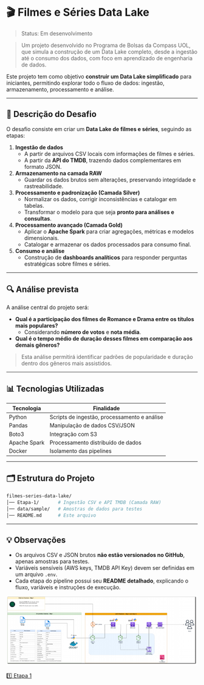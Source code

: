 # 🎬 Filmes e Séries Data Lake
>   Status: Em desenvolvimento

> Um projeto desenvolvido no Programa de Bolsas da Compass UOL, que simula a construção de um Data Lake completo, desde a ingestão até o consumo dos dados, com foco em aprendizado de engenharia de dados.
> 

Este projeto tem como objetivo **construir um Data Lake simplificado** para iniciantes, permitindo explorar todo o fluxo de dados: ingestão, armazenamento, processamento e análise.

---

## 📝 Descrição do Desafio

O desafio consiste em criar um **Data Lake de filmes e séries**, seguindo as etapas:

1. **Ingestão de dados**
    - A partir de arquivos CSV locais com informações de filmes e séries.
    - A partir da **API do TMDB**, trazendo dados complementares em formato JSON.
2. **Armazenamento na camada RAW**
    - Guardar os dados brutos sem alterações, preservando integridade e rastreabilidade.
3. **Processamento e padronização (Camada Silver)**
    - Normalizar os dados, corrigir inconsistências e catalogar em tabelas.
    - Transformar o modelo para que seja **pronto para análises e consultas**.
4. **Processamento avançado (Camada Gold)**
    - Aplicar o **Apache Spark** para criar agregações, métricas e modelos dimensionais.
    - Catalogar e armazenar os dados processados para consumo final.
5. **Consumo e análise**
    - Construção de **dashboards analíticos** para responder perguntas estratégicas sobre filmes e séries.

---

## 🔍 Análise prevista

A análise central do projeto será:

- **Qual é a participação dos filmes de Romance e Drama entre os títulos mais populares?**
    - Considerando **número de votos** e **nota média**.
- **Qual é o tempo médio de duração desses filmes em comparação aos demais gêneros?**

> Esta análise permitirá identificar padrões de popularidade e duração dentro dos gêneros mais assistidos.
> 

---

## 📊 Tecnologias Utilizadas

| Tecnologia | Finalidade |
| --- | --- |
| Python | Scripts de ingestão, processamento e análise |
| Pandas | Manipulação de dados CSV/JSON |
| Boto3 | Integração com S3 |
| Apache Spark | Processamento distribuído de dados |
| Docker | Isolamento das pipelines |

---

## 🗂 Estrutura do Projeto

```bash
filmes-series-data-lake/
│── Etapa-1/       # Ingestão CSV e API TMDB (Camada RAW)
│── data/sample/   # Amostras de dados para testes
│── README.md      # Este arquivo

```

---

## 💡 Observações

- Os arquivos CSV e JSON brutos **não estão versionados no GitHub**, apenas amostras para testes.
- Variáveis sensíveis (AWS keys, TMDB API Key) devem ser definidas em um arquivo `.env`.
- Cada etapa do pipeline possui seu **README detalhado**, explicando o fluxo, variáveis e instruções de execução.

![image.png](assets/image.png)

[1️⃣ Etapa 1](Etapa-1)